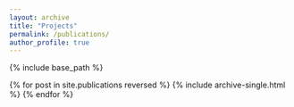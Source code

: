 ```yaml
---
layout: archive
title: "Projects"
permalink: /publications/
author_profile: true
---
```



{% include base_path %}

{% for post in site.publications reversed %}
  {% include archive-single.html %}
{% endfor %}
